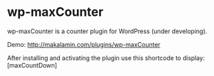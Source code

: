 # wp-maxCounter
wp-maxCounter is a counter plugin for WordPress (under developing).

Demo: http://makalamin.com/plugins/wp-maxCounter

After installing and activating the plugin use this shortcode to display: [maxCountDown]

